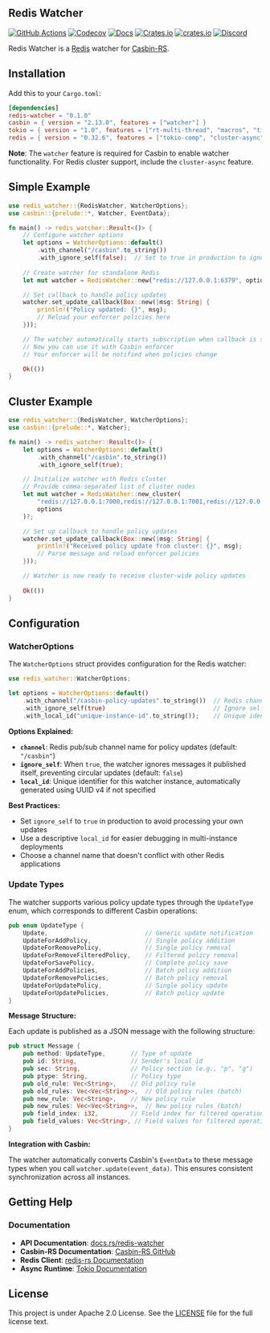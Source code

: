 Redis Watcher
---

[![GitHub Actions](https://github.com/casbin-rs/redis-watcher/actions/workflows/ci.yml/badge.svg)](https://github.com/casbin-rs/redis-watcher/actions/workflows/ci.yml)
[![Codecov](https://codecov.io/gh/casbin-rs/redis-watcher/branch/master/graph/badge.svg)](https://codecov.io/gh/casbin-rs/redis-watcher)
[![Docs](https://docs.rs/redis-watcher/badge.svg)](https://docs.rs/redis-watcher)
[![Crates.io](https://img.shields.io/crates/v/redis-watcher.svg)](https://crates.io/crates/redis-watcher)
[![crates.io](https://img.shields.io/crates/d/redis-watcher)](https://crates.io/crates/redis-watcher)
[![Discord](https://img.shields.io/discord/1022748306096537660?logo=discord&label=discord&color=5865F2)](https://discord.gg/S5UjpzGZjN)


Redis Watcher is a [Redis](http://redis.io) watcher for [Casbin-RS](https://github.com/casbin/casbin-rs).

## Installation

Add this to your `Cargo.toml`:

```toml
[dependencies]
redis-watcher = "0.1.0"
casbin = { version = "2.13.0", features = ["watcher"] }
tokio = { version = "1.0", features = ["rt-multi-thread", "macros", "time"] }
redis = { version = "0.32.6", features = ["tokio-comp", "cluster-async", "aio"] }
```

**Note**: The `watcher` feature is required for Casbin to enable watcher functionality. For Redis cluster support, include the `cluster-async` feature.

## Simple Example

```rust
use redis_watcher::{RedisWatcher, WatcherOptions};
use casbin::{prelude::*, Watcher, EventData};

fn main() -> redis_watcher::Result<()> {
    // Configure watcher options
    let options = WatcherOptions::default()
        .with_channel("/casbin".to_string())
        .with_ignore_self(false);  // Set to true in production to ignore self-updates
    
    // Create watcher for standalone Redis
    let mut watcher = RedisWatcher::new("redis://127.0.0.1:6379", options)?;

    // Set callback to handle policy updates
    watcher.set_update_callback(Box::new(|msg: String| {
        println!("Policy updated: {}", msg);
        // Reload your enforcer policies here
    }));

    // The watcher automatically starts subscription when callback is set
    // Now you can use it with Casbin enforcer
    // Your enforcer will be notified when policies change

    Ok(())
}
```

## Cluster Example

```rust
use redis_watcher::{RedisWatcher, WatcherOptions};
use casbin::{prelude::*, Watcher};

fn main() -> redis_watcher::Result<()> {
    let options = WatcherOptions::default()
        .with_channel("/casbin".to_string())
        .with_ignore_self(true);

    // Initialize watcher with Redis cluster
    // Provide comma-separated list of cluster nodes
    let mut watcher = RedisWatcher::new_cluster(
        "redis://127.0.0.1:7000,redis://127.0.0.1:7001,redis://127.0.0.1:7002",
        options
    )?;

    // Set up callback to handle policy updates
    watcher.set_update_callback(Box::new(|msg: String| {
        println!("Received policy update from cluster: {}", msg);
        // Parse message and reload enforcer policies
    }));

    // Watcher is now ready to receive cluster-wide policy updates
    
    Ok(())
}
```

## Configuration

### WatcherOptions

The `WatcherOptions` struct provides configuration for the Redis watcher:

```rust
use redis_watcher::WatcherOptions;

let options = WatcherOptions::default()
    .with_channel("/casbin-policy-updates".to_string())  // Redis channel name
    .with_ignore_self(true)                              // Ignore self-generated updates
    .with_local_id("unique-instance-id".to_string());    // Unique identifier for this instance
```

**Options Explained:**

- **`channel`**: Redis pub/sub channel name for policy updates (default: `"/casbin"`)
- **`ignore_self`**: When `true`, the watcher ignores messages it published itself, preventing circular updates (default: `false`)
- **`local_id`**: Unique identifier for this watcher instance, automatically generated using UUID v4 if not specified

**Best Practices:**
- Set `ignore_self` to `true` in production to avoid processing your own updates
- Use a descriptive `local_id` for easier debugging in multi-instance deployments
- Choose a channel name that doesn't conflict with other Redis applications

### Update Types

The watcher supports various policy update types through the `UpdateType` enum, which corresponds to different Casbin operations:

```rust
pub enum UpdateType {
    Update,                           // Generic update notification
    UpdateForAddPolicy,               // Single policy addition
    UpdateForRemovePolicy,            // Single policy removal
    UpdateForRemoveFilteredPolicy,    // Filtered policy removal
    UpdateForSavePolicy,              // Complete policy save
    UpdateForAddPolicies,             // Batch policy addition
    UpdateForRemovePolicies,          // Batch policy removal
    UpdateForUpdatePolicy,            // Single policy update
    UpdateForUpdatePolicies,          // Batch policy update
}
```

**Message Structure:**

Each update is published as a JSON message with the following structure:

```rust
pub struct Message {
    pub method: UpdateType,       // Type of update
    pub id: String,               // Sender's local_id
    pub sec: String,              // Policy section (e.g., "p", "g")
    pub ptype: String,            // Policy type
    pub old_rule: Vec<String>,    // Old policy rule
    pub old_rules: Vec<Vec<String>>,  // Old policy rules (batch)
    pub new_rule: Vec<String>,    // New policy rule
    pub new_rules: Vec<Vec<String>>,  // New policy rules (batch)
    pub field_index: i32,         // Field index for filtered operations
    pub field_values: Vec<String>, // Field values for filtered operations
}
```

**Integration with Casbin:**

The watcher automatically converts Casbin's `EventData` to these message types when you call `watcher.update(event_data)`. This ensures consistent synchronization across all instances.

## Getting Help

### Documentation

- **API Documentation**: [docs.rs/redis-watcher](https://docs.rs/redis-watcher)
- **Casbin-RS Documentation**: [Casbin-RS GitHub](https://github.com/casbin/casbin-rs)
- **Redis Client**: [redis-rs Documentation](https://github.com/redis-rs/redis-rs)
- **Async Runtime**: [Tokio Documentation](https://tokio.rs)

## License

This project is under Apache 2.0 License. See the [LICENSE](LICENSE) file for the full license text.